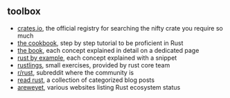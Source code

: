 ## toolbox

* [crates.io](https://crates.io/), the official registry for searching the nifty crate you require so much
* [the cookbook](https://doc.rust-lang.org/book/), step by step tutorial to be proficient in Rust
* [the book](https://doc.rust-lang.org/1.17.0/book/README.html), each concept explained in detail on a dedicated page
* [rust by example](https://doc.rust-lang.org/rust-by-example/index.html), each concept explained with a snippet
* [rustlings](https://github.com/rust-lang/rustlings), small exercises, provided by rust core team
* [r/rust](https://www.reddit.com/r/rust/), subreddit where the community is
* [read rust](https://readrust.net/), a collection of categorized blog posts
* [areweyet](https://wiki.mozilla.org/Areweyet), various websites listing Rust ecosystem status